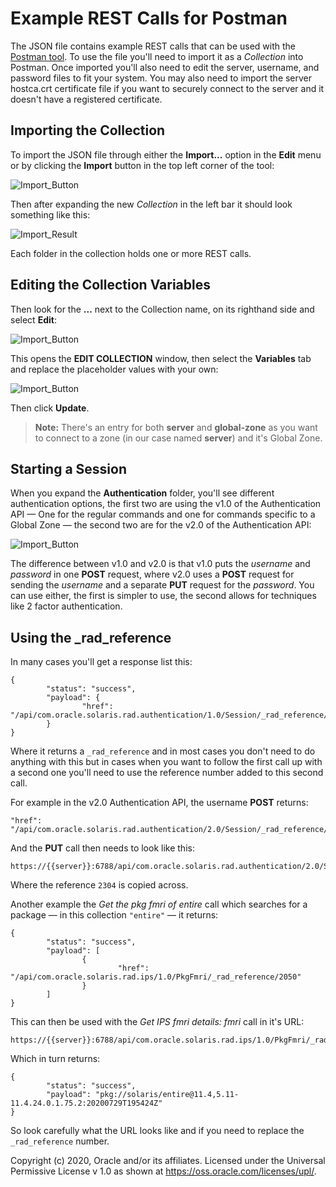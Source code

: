 # Example REST Calls for Postman

The JSON file contains example REST calls that can be used with the [Postman tool](https://www.postman.com). To use the file you'll need to import it as a *Collection* into Postman. Once imported you'll also need to edit the server, username, and password files to fit your system. You may also need to import the server hostca.crt certificate file if you want to securely connect to the server and it doesn't have a registered certificate.

## Importing the Collection

To import the JSON file through either the **Import...** option in the **Edit** menu or by clicking the **Import** button in the top left corner of the tool:

![Import_Button](/StatsStore_WebUI/Images/Postman/Postman_image_01.png)

Then after expanding the new *Collection* in the left bar it should look something like this:

![Import_Result](/StatsStore_WebUI/Images/Postman/Postman_image_02.png)

Each folder in the collection holds one or more REST calls.

## Editing the Collection Variables

Then look for the **...** next to the Collection name, on its righthand side and select **Edit**:

![Import_Button](/StatsStore_WebUI/Images/Postman/Postman_image_03.png)

This opens the **EDIT COLLECTION** window, then select the **Variables** tab and replace the placeholder values with your own:

![Import_Button](/StatsStore_WebUI/Images/Postman/Postman_image_04.png)

Then click **Update**.

> **Note:** There's an entry for both **server** and **global-zone** as you want to connect to a zone (in our case named **server**) and it's Global Zone.

## Starting a Session 

When you expand the **Authentication** folder, you'll see different authentication options, the first two are using the v1.0 of the Authentication API — One for the regular commands and one for commands specific to a Global Zone — the second two are for the v2.0 of the Authentication API:

![Import_Button](/StatsStore_WebUI/Images/Postman/Postman_image_05.png)

The difference between v1.0 and v2.0 is that v1.0 puts the *username* and *password* in one **POST** request, where v2.0 uses a **POST** request for sending the *username* and a separate **PUT** request for the *password*. You can use either, the first is simpler to use, the second allows for techniques like 2 factor authentication.

## Using the _rad_reference

In many cases you'll get a response list this:

```
{
        "status": "success",
        "payload": {
                "href": "/api/com.oracle.solaris.rad.authentication/1.0/Session/_rad_reference/1536"
        }
}
```

Where it returns a `_rad_reference` and in most cases you don't need to do anything with this but in cases when you want to follow the first call up with a second one you'll need to use the reference number added to this second call. 

For example in the v2.0 Authentication API, the username **POST** returns:

```
"href": "/api/com.oracle.solaris.rad.authentication/2.0/Session/_rad_reference/2304"
```

And the **PUT** call then needs to look like this:

```
https://{{server}}:6788/api/com.oracle.solaris.rad.authentication/2.0/Session/_rad_reference/2304/state
```

Where the reference `2304` is copied across.

Another example the *Get the pkg fmri of  entire* call which searches for a package — in this collection `"entire"` — it returns:

```
{
        "status": "success",
        "payload": [
                {
                        "href": "/api/com.oracle.solaris.rad.ips/1.0/PkgFmri/_rad_reference/2050"
                }
        ]
}
```

This can then be used with the *Get IPS fmri details: fmri* call in it's URL:

```
https://{{server}}:6788/api/com.oracle.solaris.rad.ips/1.0/PkgFmri/_rad_reference/2050/_rad_method/get_fmri
```

Which in turn returns:

```
{
        "status": "success",
        "payload": "pkg://solaris/entire@11.4,5.11-11.4.24.0.1.75.2:20200729T195424Z"
}
```

So look carefully what the URL looks like and if you need to replace the `_rad_reference` number.

Copyright (c) 2020, Oracle and/or its affiliates. Licensed under the Universal Permissive License v 1.0 as shown at <https://oss.oracle.com/licenses/upl/>.